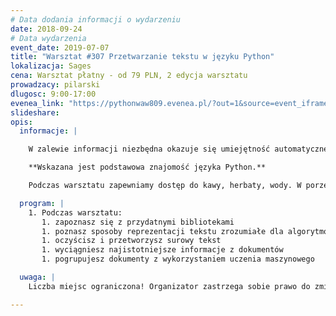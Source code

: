 ```yaml
---
# Data dodania informacji o wydarzeniu
date: 2018-09-24
# Data wydarzenia
event_date: 2019-07-07
title: "Warsztat #307 Przetwarzanie tekstu w języku Python"
lokalizacja: Sages
cena: Warsztat płatny - od 79 PLN, 2 edycja warsztatu
prowadzacy: pilarski
dlugosc: 9:00-17:00
evenea_link: "https://pythonwaw809.evenea.pl/?out=1&source=event_iframe"
slideshare:
opis:
  informacje: |

    W zalewie informacji niezbędna okazuje się umiejętność automatycznego przetwarzania i analizy danych tekstowych. Większość informacji trafia do nas w postaci tekstu, jako maile, artykuły, tweety, raporty czy sprawozdania. Jak sprawić, aby komputer pomógł nam w znalezieniu najistotniejszych informacji lub uporządkowaniu dokumentów? Co w zakresie analizy tekstu oferuje Python?

    **Wskazana jest podstawowa znajomość języka Python.**

    Podczas warsztatu zapewniamy dostęp do kawy, herbaty, wody. W porze obiadowej zapewniamy pizzę w wersji mięsnej lub wegetariańskiej.

  program: |
    1. Podczas warsztatu:
       1. zapoznasz się z przydatnymi bibliotekami
       1. poznasz sposoby reprezentacji tekstu zrozumiałe dla algorytmów
       1. oczyścisz i przetworzysz surowy tekst
       1. wyciągniesz najistotniejsze informacje z dokumentów
       1. pogrupujesz dokumenty z wykorzystaniem uczenia maszynowego

  uwaga: |
    Liczba miejsc ograniczona! Organizator zastrzega sobie prawo do zmiany lokalizacji wydarzenia oraz jego odwołania w przypadku niezgłoszenia się minimalnej liczby uczestników.

---
```

